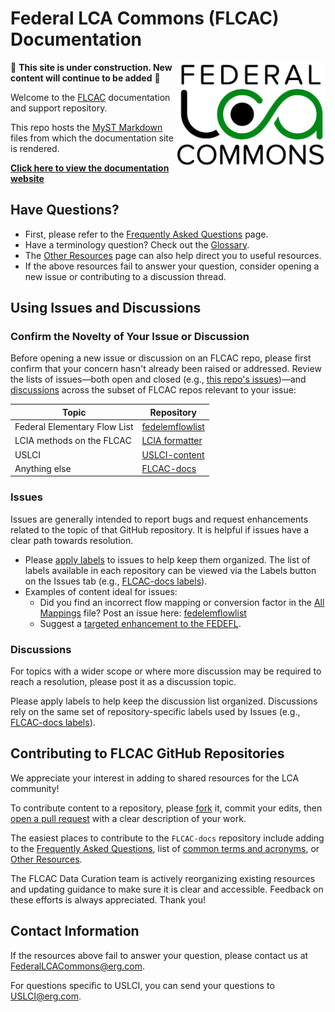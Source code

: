 # Federal LCA Commons (FLCAC) Documentation
<img src="docs/img/lca_logo.png" align="right" width="240" />
<div align="center">
  <picture>
    <source media="(prefers-color-scheme: dark)" srcset="docs/img/lca_logo_invert.png">
    <source media="(prefers-color-scheme: light)" srcset="docs/img/lca_logo.png">
  </picture>

<!-- [FLCAC Website] | [Getting started] | [Learn] | [Reference] -->
</div>

<!-- [FLCAC Website]: https://lcacommons.gov -->
<!-- [Getting Started]: https:// -->
<!-- [Learn]: https:// -->
<!-- [Reference]: https:// -->

🚧 **This site is under construction. New content will continue to be added** 🚧

Welcome to the [FLCAC](https://lcacommons.gov) documentation and support repository.

This repo hosts the [MyST Markdown](https://mystmd.org/) files from which the documentation site is rendered.

[**Click here to view the documentation website**](https://flcac-admin.github.io/FLCAC-docs/)


## Have Questions?

- First, please refer to the [Frequently Asked Questions](https://flcac-admin.github.io/FLCAC-docs/faq) page.
- Have a terminology question? Check out the [Glossary](https://flcac-admin.github.io/FLCAC-docs/glossary).
- The [Other Resources](https://flcac-admin.github.io/FLCAC-docs/otherresources) page can also help direct you to useful resources.
- If the above resources fail to answer your question, consider opening a new issue or contributing to a discussion thread.

## Using Issues and Discussions

### Confirm the Novelty of Your Issue or Discussion
Before opening a new issue or discussion on an FLCAC repo, please first confirm that your concern hasn't already been raised or addressed. Review the lists of issues—both open and closed (e.g., [this repo's issues](https://github.com/FLCAC-admin/FLCAC-docs/issues?q=))—and [discussions](https://github.com/FLCAC-admin/FLCAC-docs/discussions) across the subset of FLCAC repos relevant to your issue:

 Topic | Repository
 --- | ---
 Federal Elementary Flow List | [fedelemflowlist](https://github.com/USEPA/fedelemflowlist)
 LCIA methods on the FLCAC | [LCIA formatter](https://github.com/USEPA/LCIAformatter)
 USLCI | [USLCI-content](https://github.com/FLCAC-admin/uslci-content)
 Anything else | [FLCAC-docs](https://github.com/FLCAC-admin/FLCAC-docs)


### Issues
Issues are generally intended to report bugs and request enhancements related to the topic of that GitHub repository.
It is helpful if issues have a clear path towards resolution.

- Please [apply labels](https://docs.github.com/en/issues/using-labels-and-milestones-to-track-work/managing-labels#applying-a-label) to issues to help keep them organized. The list of labels available in each repository can be viewed via the Labels button on the Issues tab (e.g., [FLCAC-docs labels](https://github.com/FLCAC-admin/FLCAC-docs/labels)).
- Examples of content ideal for issues:
  - Did you find an incorrect flow mapping or conversion factor in the [All Mappings](https://dmap-data-commons-ord.s3.amazonaws.com/fedelemflowlist/All_Mappings.xlsx) file?
    Post an issue here: [fedelemflowlist](https://github.com/USEPA/fedelemflowlist)
  - Suggest a [targeted enhancement to the FEDEFL](https://github.com/USEPA/fedelemflowlist/issues/137).

### Discussions
For topics with a wider scope or where more discussion may be required to reach a resolution, please post it as a discussion topic.

Please apply labels to help keep the discussion list organized.
Discussions rely on the same set of repository-specific labels used by Issues (e.g., [FLCAC-docs labels](https://github.com/FLCAC-admin/FLCAC-docs/labels)).


## Contributing to FLCAC GitHub Repositories

We appreciate your interest in adding to shared resources for the LCA community!

To contribute content to a repository, please [fork](https://docs.github.com/en/pull-requests/collaborating-with-pull-requests/working-with-forks/about-forks) it, commit your edits, then [open a pull request](https://docs.github.com/en/pull-requests/collaborating-with-pull-requests/proposing-changes-to-your-work-with-pull-requests/creating-a-pull-request-from-a-fork) with a clear description of your work.

The easiest places to contribute to the `FLCAC-docs` repository include adding to the [Frequently Asked Questions](docs/FAQ.md), list of [common terms and acronyms](docs/glossary.md), or  [Other Resources](docs/Reference/OtherResources.md).

The FLCAC Data Curation team is actively reorganizing existing resources and updating guidance to make sure it is clear and accessible. Feedback on these efforts is always appreciated. Thank you!


## Contact Information
If the resources above fail to answer your question, please contact us at FederalLCACommons@erg.com.

For questions specific to USLCI, you can send your questions to USLCI@erg.com.
